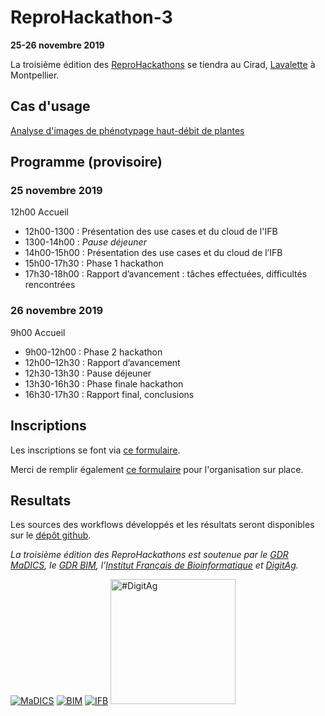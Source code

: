 # ReproHackathon-3

**25-26 novembre 2019**

La troisième édition des [ReproHackathons](index.md) se tiendra au Cirad, [Lavalette](https://http://cartes.cirad.fr//) à Montpellier.

## Cas d'usage

[Analyse d'images de phénotypage haut-débit de plantes](hackathon_3.md)

## Programme (provisoire)

### 25 novembre 2019

12h00 Accueil

* 12h00-1300 : Présentation des use cases et du cloud de l'IFB
* 1300-14h00 : *Pause déjeuner*
* 14h00-15h00 : Présentation des use cases et du cloud de l’IFB
* 15h00-17h30 : Phase 1 hackathon
* 17h30-18h00 : Rapport d’avancement : tâches effectuées, difficultés rencontrées

### 26 novembre 2019

9h00 Accueil

* 9h00-12h00 : Phase 2 hackathon
* 12h00–12h30 : Rapport d’avancement
* 12h30-13h30 : Pause déjeuner
* 13h30-16h30 : Phase finale hackathon
* 16h30-17h30 : Rapport final, conclusions

## Inscriptions

Les inscriptions se font via [ce formulaire](http://www.madics.fr/manifestations/organisation/inscription/?manif=1567779026.5358).

Merci de remplir également [ce formulaire](https://framaforms.org/reprohackathon-3-1568983223) pour l'organisation sur place.

## Resultats

Les sources des workflows développés et les résultats seront disponibles sur le [dépôt github](https://github.com/IFB-ElixirFr/ReproHackathon/tree/master/reprohackathon3).


*La troisième édition des ReproHackathons est soutenue par le [GDR MaDICS](https://www.madics.fr), le [GDR BIM](http://www.gdr-bim.cnrs.fr), l'[Institut Français de Bioinformatique](http://www.france-bioinformatique.fr) et [DigitAg](https://www.hdigitag.fr/fr/).*

[![MaDICS](https://ifb-elixirfr.github.io/ReproHackathon/logo-madics.png)](http://www.madics.fr/) [![BIM](https://ifb-elixirfr.github.io/ReproHackathon/logo-gdrbim-web.jpg)](http://www.gdr-bim.cnrs.fr/) [![IFB](https://ifb-elixirfr.github.io/ReproHackathon/logo-ifb.png)](https://www.france-bioinformatique.fr/fr) [<img src="https://ifb-elixirfr.github.io/ReproHackathon/logoDigitAg-reserve.png" alt="#DigitAg" width="200"/>](https://www.hdigitag.fr/fr/)
